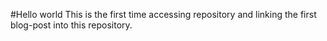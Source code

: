 #Hello world
This is the first time accessing repository and linking the first blog-post into this repository.
